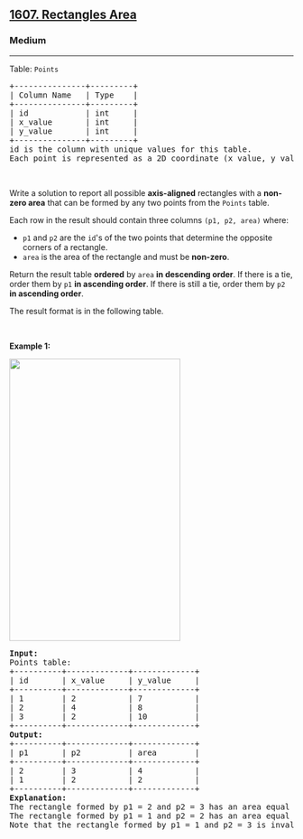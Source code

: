 <h2><a href="https://leetcode.com/problems/make-two-arrays-equal-by-reversing-subarrays/">1607. Rectangles Area</a></h2><h3>Medium</h3><hr><p>Table: <code>Points</code></p>

<pre>
+---------------+---------+
| Column Name   | Type    |
+---------------+---------+
| id            | int     |
| x_value       | int     |
| y_value       | int     |
+---------------+---------+
id is the column with unique values for this table.
Each point is represented as a 2D coordinate (x_value, y_value).</pre>

<p>&nbsp;</p>

<p>Write a solution to report all possible <strong>axis-aligned</strong> rectangles with a <strong>non-zero area</strong> that can be formed by any two points from the <code>Points</code> table.</p>

<p>Each row in the result should contain three columns <code>(p1, p2, area)</code> where:</p>

<ul>
	<li><code>p1</code> and <code>p2</code> are the <code>id</code>&#39;s of the two points that determine the opposite corners of a rectangle.</li>
	<li><code>area</code> is the area of the rectangle and must be <strong>non-zero</strong>.</li>
</ul>

<p>Return the result table <strong>ordered</strong> by <code>area</code> <strong>in descending order</strong>. If there is a tie, order them by <code>p1</code> <strong>in ascending order</strong>. If there is still a tie, order them by <code>p2</code> <strong>in ascending order</strong>.</p>

<p>The&nbsp;result format is in the following table.</p>

<p>&nbsp;</p>
<p><strong class="example">Example 1:</strong></p>
<img alt="" src="https://assets.leetcode.com/uploads/2021/03/12/rect.png" style="width: 303px; height: 500px;" />
<pre>
<strong>Input:</strong> 
Points table:
+----------+-------------+-------------+
| id       | x_value     | y_value     |
+----------+-------------+-------------+
| 1        | 2           | 7           |
| 2        | 4           | 8           |
| 3        | 2           | 10          |
+----------+-------------+-------------+
<strong>Output:</strong> 
+----------+-------------+-------------+
| p1       | p2          | area        |
+----------+-------------+-------------+
| 2        | 3           | 4           |
| 1        | 2           | 2           |
+----------+-------------+-------------+
<strong>Explanation:</strong> 
The rectangle formed by p1 = 2 and p2 = 3 has an area equal to |4-2| * |8-10| = 4.
The rectangle formed by p1 = 1 and p2 = 2 has an area equal to |2-4| * |7-8| = 2.
Note that the rectangle formed by p1 = 1 and p2 = 3 is invalid because the area is 0.
</pre>
